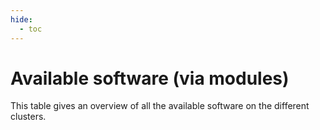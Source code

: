 ```yaml
---
hide:
  - toc
---
```


# Available software (via modules)

This table gives an overview of all the available software on the different clusters.

<table id="overview_table" class="display" style="width:100%"></table>
